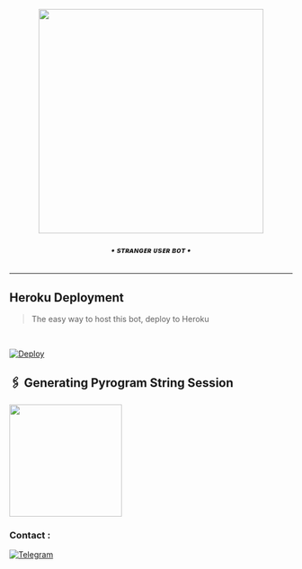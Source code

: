<p align="center"><a href="https://t.me/PyXen"><img src="https://telegra.ph/file/7a2e0a67e160deb60e48b.jpg" width="400"></a></p>
</p>
<h6 align="center">
  <b>• sᴛʀᴀɴɢᴇʀ ᴜsᴇʀ ʙᴏᴛ •</b>
</h6>

----

<h2> Heroku Deployment </h2>

> The easy way to host this bot, deploy to Heroku 
<br>

[![Deploy](https://www.herokucdn.com/deploy/button.svg)](https://dashboard.heroku.com/new?template=https://github.com/Fakecheater77x/PROFESSOR_PYTHON)

## 🖇 Generating Pyrogram String Session

<p>
<a href="https://t.me/StringSesssionGeneratorRobot"><img src="https://img.shields.io/badge/TG%20String%20Gen%20Bot-blueviolet?style=for-the-badge&logo=appveyor" width="200""/></a>

### Contact :
<a href="https://t.me/SHIVANSH39"><img title="Telegram" src="https://img.shields.io/badge/Telegram-%23000000.svg?&style=for-the-badge&logo=telegram&logoColor=61DAFB"></a>
